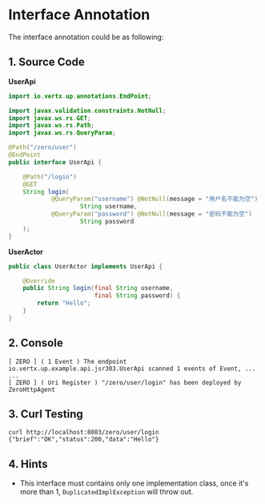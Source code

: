 # Interface Annotation

The interface annotation could be as following:

## 1. Source Code

**UserApi**

```java
import io.vertx.up.annotations.EndPoint;

import javax.validation.constraints.NotNull;
import javax.ws.rs.GET;
import javax.ws.rs.Path;
import javax.ws.rs.QueryParam;

@Path("/zero/user")
@EndPoint
public interface UserApi {

    @Path("/login")
    @GET
    String login(
            @QueryParam("username") @NotNull(message = "用户名不能为空")
                    String username,
            @QueryParam("password") @NotNull(message = "密码不能为空")
                    String password
    );
}
```

**UserActor**

```java
public class UserActor implements UserApi {

    @Override
    public String login(final String username,
                        final String password) {
        return "Hello";
    }
}
```

## 2. Console

```
[ ZERO ] ( 1 Event ) The endpoint io.vertx.up.example.api.jsr303.UserApi scanned 1 events of Event, ...
...
[ ZERO ] ( Uri Register ) "/zero/user/login" has been deployed by ZeroHttpAgent
```

## 3. Curl Testing

```
curl http://localhost:8083/zero/user/login
{"brief":"OK","status":200,"data":"Hello"}
```

## 4. Hints

* This interface must contains only one implementation class, once it's more than 1, `DuplicatedImplException` will throw out.